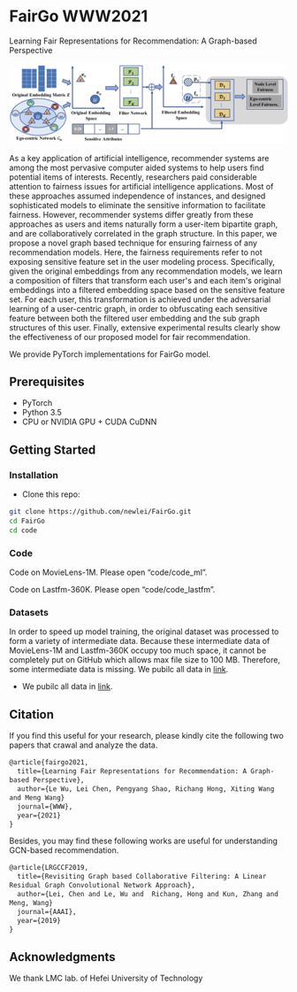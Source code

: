 # FairGo WWW2021

Learning Fair Representations for Recommendation: A Graph-based Perspective

![Overall_framework](figure/framework.jpg)

As a key application of artificial intelligence, recommender systems are among the most pervasive computer aided systems to help users find potential items of interests. Recently, researchers paid considerable attention to fairness issues for artificial intelligence applications. Most of these approaches assumed independence of instances, and designed sophisticated models to eliminate the sensitive information to facilitate fairness. However, recommender systems differ greatly from these approaches as users and items naturally form a user-item bipartite graph, and are collaboratively correlated in the graph structure. In this paper, we propose a novel graph based technique for ensuring fairness of any recommendation models. Here, the fairness requirements refer to not exposing sensitive feature set in the user modeling process. Specifically, given the original embeddings from any recommendation models, we learn a composition of filters that transform each user's and each item's original embeddings into a filtered embedding space based on the sensitive feature set. For each user, this transformation is achieved under the adversarial learning of a user-centric graph, in order to obfuscating each sensitive feature between both the filtered user embedding and the sub graph structures of this user. Finally, extensive experimental results clearly show the effectiveness of our proposed model for fair recommendation.

We provide PyTorch implementations for FairGo model.

## Prerequisites

- PyTorch
- Python 3.5
- CPU or NVIDIA GPU + CUDA CuDNN

## Getting Started

### Installation

- Clone this repo:

```bash
git clone https://github.com/newlei/FairGo.git
cd FairGo
cd code
```

### Code
Code on MovieLens-1M. Please open “code/code_ml”.  

Code on Lastfm-360K. Please open “code/code_lastfm”.

### Datasets
In order to speed up model training, the original dataset was processed to form a variety of intermediate data. Because these intermediate data of MovieLens-1M and Lastfm-360K occupy too much space, it cannot be completely put on GitHub which allows max file size to 100 MB. Therefore, some intermediate data is missing. We pubilc all data in [link](https://mailhfuteducn-my.sharepoint.com/:f:/g/personal/chenlei_2016_mail_hfut_edu_cn/Ek2vQvtMA8tPrKyMV9hQriYBxPEYpVARhE79QIsn4DPQew?e=wUSyTi).

- We pubilc all data in [link](https://mailhfuteducn-my.sharepoint.com/:f:/g/personal/chenlei_2016_mail_hfut_edu_cn/Ek2vQvtMA8tPrKyMV9hQriYBxPEYpVARhE79QIsn4DPQew?e=wUSyTi).


## Citation 
If you find this useful for your research, please kindly cite the following two papers
that crawal and analyze the data.

```
@article{fairgo2021,
  title={Learning Fair Representations for Recommendation: A Graph-based Perspective},
  author={Le Wu, Lei Chen, Pengyang Shao, Richang Hong, Xiting Wang and Meng Wang}
  journal={WWW},
  year={2021}
}
```
Besides, you may find these following works are useful for understanding GCN-based recommendation.
```
@article{LRGCCF2019,
  title={Revisiting Graph based Collaborative Filtering: A Linear Residual Graph Convolutional Network Approach},
  author={Lei, Chen and Le, Wu and  Richang, Hong and Kun, Zhang and Meng, Wang}
  journal={AAAI},
  year={2019}
}
```


## Acknowledgments
We thank LMC lab. of Hefei University of Technology



